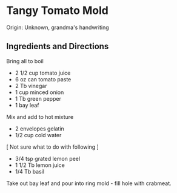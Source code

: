 # Tangy Tomato Mold

Origin: Unknown, grandma's handwriting

## Ingredients and Directions

Bring all to boil

- 2 1/2 cup tomato juice
- 6 oz can tomato paste
- 2 Tb vinegar
- 1 cup minced onion
- 1 Tb green pepper
- 1 bay leaf

Mix and add to hot mixture

- 2 envelopes gelatin
- 1/2 cup cold water

[ Not sure what to do with following ]

- 3/4 tsp grated lemon peel
- 1 1/2 Tb lemon juice
- 1/4 Tb basil

Take out bay leaf and pour into ring mold - fill hole with crabmeat.